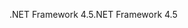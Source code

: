 <span data-ttu-id="334a5-101">.NET Framework 4.5</span><span class="sxs-lookup"><span data-stu-id="334a5-101">.NET Framework 4.5</span></span>